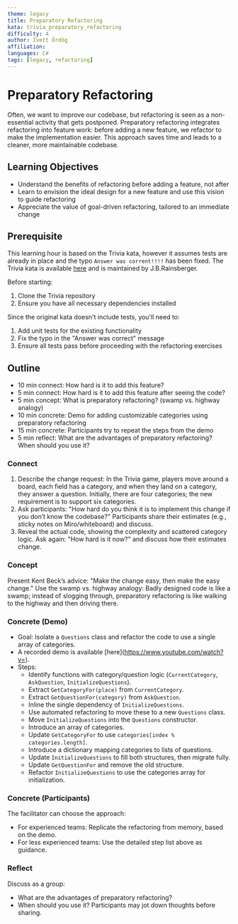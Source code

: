 ```yaml
---
theme: legacy
title: Preparatory Refactoring
kata: trivia_preparatory_refactoring
difficulty: 4
author: Ivett Ördög
affiliation: 
languages: C#
tags: [legacy, refactoring]
---
```


# Preparatory Refactoring

Often, we want to improve our codebase, but refactoring is seen as a non-essential activity that gets postponed. Preparatory refactoring integrates refactoring into feature work: before adding a new feature, we refactor to make the implementation easier. This approach saves time and leads to a cleaner, more maintainable codebase.


## Learning Objectives
- Understand the benefits of refactoring before adding a feature, not after
- Learn to envision the ideal design for a new feature and use this vision to guide refactoring
- Appreciate the value of goal-driven refactoring, tailored to an immediate change

## Prerequisite

This learning hour is based on the Trivia kata, however it assumes tests are already in place and the typo `Answer was corrent!!!!` has been fixed. The Trivia kata is available [here](https://github.com/jbrains/trivia) and is maintained by J.B.Rainsberger.

Before starting:
1. Clone the Trivia repository
2. Ensure you have all necessary dependencies installed

Since the original kata doesn't include tests, you'll need to:
1. Add unit tests for the existing functionality
2. Fix the typo in the "Answer was correct" message
3. Ensure all tests pass before proceeding with the refactoring exercises

## Outline
* 10 min connect: How hard is it to add this feature?
* 5 min connect: How hard is it to add this feature after seeing the code?
* 5 min concept: What is preparatory refactoring? (swamp vs. highway analogy)
* 10 min concrete: Demo for adding customizable categories using preparatory refactoring
* 15 min concrete: Participants try to repeat the steps from the demo
* 5 min reflect: What are the advantages of preparatory refactoring? When should you use it?

### Connect
1. Describe the change request: In the Trivia game, players move around a board, each field has a category, and when they land on a category, they answer a question. Initially, there are four categories; the new requirement is to support six categories.
2. Ask participants: "How hard do you think it is to implement this change if you don’t know the codebase?" Participants share their estimates (e.g., sticky notes on Miro/whiteboard) and discuss.
3. Reveal the actual code, showing the complexity and scattered category logic. Ask again: "How hard is it now?" and discuss how their estimates change.

### Concept
Present Kent Beck’s advice: "Make the change easy, then make the easy change." Use the swamp vs. highway analogy: Badly designed code is like a swamp; instead of slogging through, preparatory refactoring is like walking to the highway and then driving there.

### Concrete (Demo)
- Goal: Isolate a `Questions` class and refactor the code to use a single array of categories.
- A recorded demo is available [here](https://www.youtube.com/watch?v=<TO BE ADDED>).
- Steps:
  - Identify functions with category/question logic (`CurrentCategory`, `AskQuestion`, `InitializeQuestions`).
  - Extract `GetCategoryFor(place)` from `CurrentCategory`.
  - Extract `GetQuestionFor(category)` from `AskQuestion`.
  - Inline the single dependency of `InitializeQuestions`.
  - Use automated refactoring to move these to a new `Questions` class.
  - Move `InitializeQuestions` into the `Questions` constructor.
  - Introduce an array of categories.
  - Update `GetCategoryFor` to use `categories[index % categories.length]`.
  - Introduce a dictionary mapping categories to lists of questions.
  - Update `InitializeQuestions` to fill both structures, then migrate fully.
  - Update `GetQuestionFor` and remove the old structure.
  - Refactor `InitializeQuestions` to use the categories array for initialization.

### Concrete (Participants)
The facilitator can choose the approach:
- For experienced teams: Replicate the refactoring from memory, based on the demo.
- For less experienced teams: Use the detailed step list above as guidance.

### Reflect
Discuss as a group:
- What are the advantages of preparatory refactoring?
- When should you use it?
Participants may jot down thoughts before sharing.
